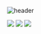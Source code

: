 ![header](https://capsule-render.vercel.app/api?type=waving&color=33FFFF&height=200&section=header&text=SmartHome%20InternShip&fontSize=50&fontColor=F0F8FF&fontAlignY=40)

<img src="https://img.shields.io/badge/AndroidStudio-33FF4C?style=flat&logo=AndroidStudio&logoColor=white"/>
<img src="https://img.shields.io/badge/Python-3377FF?style=flat&logo=Python&logoColor=white"/>
<img src="https://img.shields.io/badge/JavaScript-FFF633?style=flat&logo=JavaScript&logoColor=white"/>
